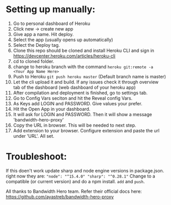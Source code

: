 # Setting up manually:
1. Go to personal dashboard of Heroku
2. Click new -> create new app
3. Give app a name. Hit deploy. 
4. Select the app (usually opens up automatically)
5. Select the Deploy tag. 
6. Clone this repo should be cloned and install Heroku CLI and sign in  https://devcenter.heroku.com/articles/heroku-cli
7. cd to cloned folder. 
8. change to heroku branch with the command  `heroku git:remote -a <Your App Name Here>`
9. Push to Heroku `git push heroku master` (Default branch name is master)
10. Let the cli upload it and build. If any issues check it through overview tab of the dashboard (web dashboard of your heroku app)
11. After compilation and deployment is finished, go to settings tab.
12. Go to Config Vars seciton and hit the Reveal config Vars.
13. As Keys add LOGIN and PASSWORD. Give values your prefer. 
14. Hit the Open App in your dashboard. 
15. It will ask for LOGIN and PASSWORD. Then it will show a message 'bandwidth-hero-proxy'
16. Copy the URL in browser. This will be needed to next step. 
17. Add extension to your browser. Configure extension and paste the url under 'URL'. All set.


# Troubleshoot:
If this doen't work update sharp and node engine versions in package.json.
right now they are:
`"node": "^15.4.0"
"sharp": "^0.28.1"`
Change to a compatible (or current version) and do a npm install. `add` and `push`. 


All thanks to Bandwidth Hero team. Refer their official docs here: https://github.com/ayastreb/bandwidth-hero-proxy 
